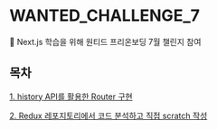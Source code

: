 # WANTED_CHALLENGE_7
🧠 Next.js 학습을 위해 원티드 프리온보딩 7월 챌린지 참여

## 목차
[1. history API를 활용한 Router 구현](https://github.com/tenenger7125/WANTED_CHALLENGE_7/tree/main/router)

[2. Redux 레포지토리에서 코드 분석하고 직접 scratch 작성](https://github.com/tenenger7125/WANTED_CHALLENGE_7/tree/main/redux)
